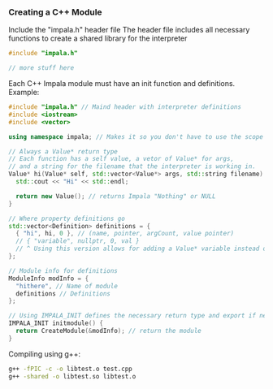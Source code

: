 ### Creating a C++ Module

Include the "impala.h" header file
The header file includes all necessary functions to create a shared library for the interpreter
```cpp
#include "impala.h"

// more stuff here
```

Each C++ Impala module must have an init function and definitions.
Example:
```cpp
#include "impala.h" // Maind header with interpreter definitions
#include <iostream>
#include <vector>

using namespace impala; // Makes it so you don't have to use the scope resolution operator

// Always a Value* return type
// Each function has a self value, a vetor of Value* for args,
// and a string for the filename that the interpreter is working in.
Value* hi(Value* self, std::vector<Value*> args, std::string filename) {
  std::cout << "Hi" << std::endl;

  return new Value(); // returns Impala "Nothing" or NULL
}

// Where property definitions go
std::vector<Definition> definitions = {
  { "hi", hi, 0 }, // (name, pointer, argCount, value pointer)
  // { "variable", nullptr, 0, val }
  // ^ Using this version allows for adding a Value* variable instead of a function
};

// Module info for definitions
ModuleInfo modInfo = {
  "hithere", // Name of module
  definitions // Definitions
};

// Using IMPALA_INIT defines the necessary return type and export if needed
IMPALA_INIT initmodule() {
  return CreateModule(&modInfo); // return the module
}
```

Compiling using g++:
```bash
g++ -fPIC -c -o libtest.o test.cpp
g++ -shared -o libtest.so libtest.o
```